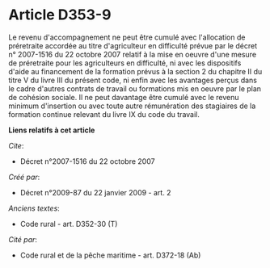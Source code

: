 # Article D353-9

Le revenu d'accompagnement ne peut être cumulé avec l'allocation de préretraite accordée au titre d'agriculteur en difficulté
prévue par le décret n° 2007-1516 du 22 octobre 2007 relatif à la mise en oeuvre d'une mesure de préretraite pour les
agriculteurs en difficulté, ni avec les dispositifs d'aide au financement de la formation prévus à la section 2 du chapitre
II du titre V du livre III du présent code, ni enfin avec les avantages perçus dans le cadre d'autres contrats de travail ou
formations mis en oeuvre par le plan de cohésion sociale. Il ne peut davantage être cumulé avec le revenu minimum d'insertion
ou avec toute autre rémunération des stagiaires de la formation continue relevant du livre IX du code du travail.

**Liens relatifs à cet article**

_Cite_:

  - Décret n°2007-1516 du 22 octobre 2007

_Créé par_:

  - Décret n°2009-87 du 22 janvier 2009 - art. 2

_Anciens textes_:

  - Code rural - art. D352-30 (T)

_Cité par_:

  - Code rural et de la pêche maritime - art. D372-18 (Ab)
